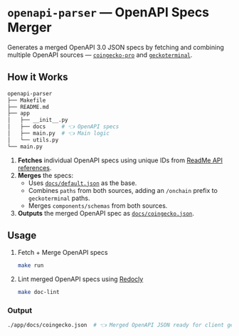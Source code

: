 # `openapi-parser` — OpenAPI Specs Merger

Generates a merged OpenAPI 3.0 JSON specs by fetching and combining multiple OpenAPI sources — [`coingecko-pro`](https://docs.coingecko.com/openapi/6584ea6ce07e130056b1af99) and [`geckoterminal`](https://docs.coingecko.com/openapi/6585013ec2907b0031346aa4).

## How it Works

```sh
openapi-parser
├── Makefile
├── README.md
├── app
│   ├── __init__.py
│   ├── docs     # 👈 OpenAPI specs
│   ├── main.py  # 👈 Main logic
│   └── utils.py
└── main.py
```

1. **Fetches** individual OpenAPI specs using unique IDs from [ReadMe API references](https://docs.coingecko.com/docs/useful-links#pro-api-swagger-json).
2. **Merges** the specs:
    - Uses [`docs/default.json`](./app/docs/default.json) as the base.
    - Combines `paths` from both sources, adding an `/onchain` prefix to `geckoterminal` paths.
    - Merges `components/schemas` from both sources.
3. **Outputs** the merged OpenAPI spec as [`docs/coingecko.json`](./app/docs/coingecko.json).

## Usage

1. Fetch + Merge OpenAPI specs

    ```bash
    make run
    ```

2. Lint merged OpenAPI specs using [Redocly](https://redocly.com/docs/cli/commands/lint)

    ```bash
    make doc-lint
    ```

### Output

```sh
./app/docs/coingecko.json  # 👈 Merged OpenAPI JSON ready for client generation
```
